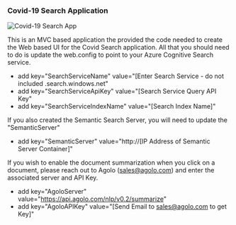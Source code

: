 ### Covid-19 Search Application

![Covid-19 Search App](https://github.com/liamca/covid19search/raw/master/web-app/covid-search-app.png)

This is an MVC based application the provided the code needed to create the Web based UI for the Covid Search application.  All that you should need to do is update the web.config to point to your Azure Cognitive Search service.

* add key="SearchServiceName" value="[Enter Search Service - do not included .search.windows.net"
* add key="SearchServiceApiKey" value="[Search Service Query API Key"
* add key="SearchServiceIndexName" value="[Search Index Name]"

If you also created the Semantic Search Server, you will need to update the "SemanticServer" 

* add key="SemanticServer" value="http://[IP Address of Semantic Server Container]"

If you wish to enable the document summarization when you click on a document, please reach out to Agolo (sales@agolo.com) and enter the associated server and API Key.

* add key="AgoloServer" value="https://api.agolo.com/nlp/v0.2/summarize"
* add key="AgoloAPIKey" value="[Send Email to sales@agolo.com to get Key]"



